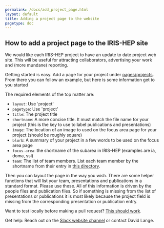 ```yaml
---
permalink: /docs/add_project_page.html
layout: default
title: Adding a project page to the website
pagetype: doc
---
```


## How to add a project page to the IRIS-HEP site

We would like each IRIS-HEP project to have an update to date project web site. This will
be useful for attracting collaborators, advertising your work and (more mundane) reporting.

Getting started is easy. Add a page for your project under [pages/projects](https://github.com/iris-hep/iris-hep.github.io-source/tree/master/pages/projects).
From there you can follow an example, but here is some information get to you started

The required elements of the top matter are:
  * `layout`: Use 'project'
  * `pagetype`: Use 'project'
  * `title`: The project title
  * `shortname`: A more concise title. It must match the file name for your project (this is the key to use to label publications and presentations)
  * `image`: The location of an image to used on the focus area page for your project (should be roughly square)
  * `blurb`: A summary of your project in a few words to be used on the focus area page
  * `focus-area`: the shortname of the subarea in IRIS-HEP (examples are ia, doma, ssl)
  * `team`: The list of team members. List each team member by the shortname from their entry in [this directory](https://github.com/iris-hep/iris-hep.github.io-source/tree/master/_data/people).

Then you can layout the page in the way you wish. There are some helper functions
that will list your team, presentations and publications in a standard format. Please use these.
All of this information is driven by the people files and publication files. So if something is missing
from the list of presentations or publications it is most likely because the project field is missing
from the corresponding presentation or publication entry.

Want to test locally before making a pull request? [This should work](/docs/webdev).

Get help: Reach out on the [Slack website channel](https://iris-hep.slack.com/messages/website/) or contact David Lange.
